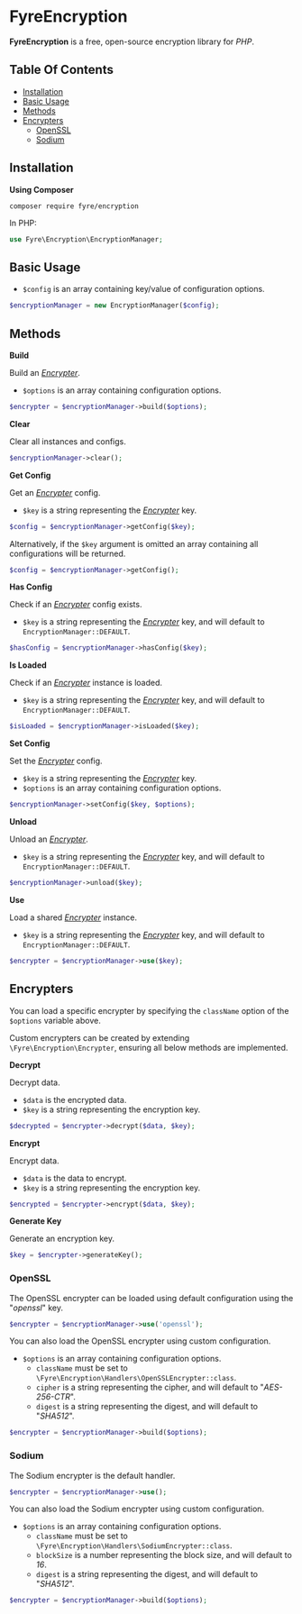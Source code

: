 # FyreEncryption

**FyreEncryption** is a free, open-source encryption library for *PHP*.


## Table Of Contents
- [Installation](#installation)
- [Basic Usage](#basic-usage)
- [Methods](#methods)
- [Encrypters](#encrypters)
    - [OpenSSL](#openssl)
    - [Sodium](#sodium)



## Installation

**Using Composer**

```
composer require fyre/encryption
```

In PHP:

```php
use Fyre\Encryption\EncryptionManager;
```


## Basic Usage

- `$config` is an array containing key/value of configuration options.

```php
$encryptionManager = new EncryptionManager($config);
```


## Methods

**Build**

Build an [*Encrypter*](#encrypters).

- `$options` is an array containing configuration options.

```php
$encrypter = $encryptionManager->build($options);
```

**Clear**

Clear all instances and configs.

```php
$encryptionManager->clear();
```

**Get Config**

Get an [*Encrypter*](#encrypters) config.

- `$key` is a string representing the [*Encrypter*](#encrypters) key.

```php
$config = $encryptionManager->getConfig($key);
```

Alternatively, if the `$key` argument is omitted an array containing all configurations will be returned.

```php
$config = $encryptionManager->getConfig();
```

**Has Config**

Check if an [*Encrypter*](#encrypters) config exists.

- `$key` is a string representing the [*Encrypter*](#encrypters) key, and will default to `EncryptionManager::DEFAULT`.

```php
$hasConfig = $encryptionManager->hasConfig($key);
```

**Is Loaded**

Check if an [*Encrypter*](#encrypters) instance is loaded.

- `$key` is a string representing the [*Encrypter*](#encrypters) key, and will default to `EncryptionManager::DEFAULT`.

```php
$isLoaded = $encryptionManager->isLoaded($key);
```

**Set Config**

Set the [*Encrypter*](#encrypters) config.

- `$key` is a string representing the [*Encrypter*](#encrypters) key.
- `$options` is an array containing configuration options.

```php
$encryptionManager->setConfig($key, $options);
```

**Unload**

Unload an [*Encrypter*](#encrypters).

- `$key` is a string representing the [*Encrypter*](#encrypters) key, and will default to `EncryptionManager::DEFAULT`.

```php
$encryptionManager->unload($key);
```

**Use**

Load a shared [*Encrypter*](#encrypters) instance.

- `$key` is a string representing the [*Encrypter*](#encrypters) key, and will default to `EncryptionManager::DEFAULT`.

```php
$encrypter = $encryptionManager->use($key);
```


## Encrypters

You can load a specific encrypter by specifying the `className` option of the `$options` variable above.

Custom encrypters can be created by extending `\Fyre\Encryption\Encrypter`, ensuring all below methods are implemented.

**Decrypt**

Decrypt data.

- `$data` is the encrypted data.
- `$key` is a string representing the encryption key.

```php
$decrypted = $encrypter->decrypt($data, $key);
```

**Encrypt**

Encrypt data.

- `$data` is the data to encrypt.
- `$key` is a string representing the encryption key.

```php
$encrypted = $encrypter->encrypt($data, $key);
```

**Generate Key**

Generate an encryption key.

```php
$key = $encrypter->generateKey();
```


### OpenSSL

The OpenSSL encrypter can be loaded using default configuration using the "*openssl*" key.

```php
$encrypter = $encryptionManager->use('openssl');
```

You can also load the OpenSSL encrypter using custom configuration.

- `$options` is an array containing configuration options.
    - `className` must be set to `\Fyre\Encryption\Handlers\OpenSSLEncrypter::class`.
    - `cipher` is a string representing the cipher, and will default to "*AES-256-CTR*".
    - `digest` is a string representing the digest, and will default to "*SHA512*".

```php
$encrypter = $encryptionManager->build($options);
```


### Sodium

The Sodium encrypter is the default handler.

```php
$encrypter = $encryptionManager->use();
```

You can also load the Sodium encrypter using custom configuration.

- `$options` is an array containing configuration options.
    - `className` must be set to `\Fyre\Encryption\Handlers\SodiumEncrypter::class`.
    - `blockSize` is a number representing the block size, and will default to *16*.
    - `digest` is a string representing the digest, and will default to "*SHA512*".

```php
$encrypter = $encryptionManager->build($options);
```